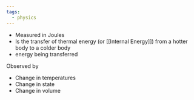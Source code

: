 ```yaml
---
tags:
  - physics
---
```


- Measured in Joules
- Is the transfer of thermal energy (or [[Internal Energy]]) from a hotter body to a colder body
- energy being transferred



Observed by
- Change in temperatures
- Change in state
- Change in volume